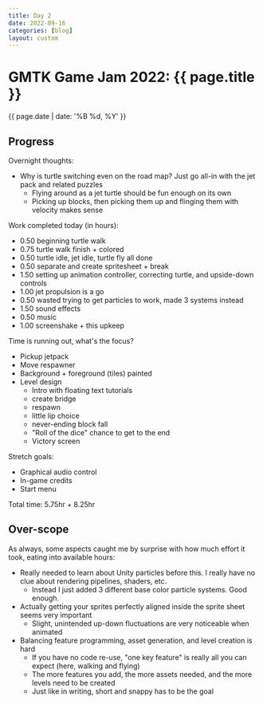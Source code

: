 ```yaml
---
title: Day 2
date: 2022-09-16
categories: [blog]
layout: custom
---
```

# GMTK Game Jam 2022: {{ page.title }}
{{ page.date | date: '%B %d, %Y' }}

## Progress

Overnight thoughts:
- Why is turtle switching even on the road map? Just go all-in with the jet pack and related puzzles
  - Flying around as a jet turtle should be fun enough on its own
  - Picking up blocks, then picking them up and flinging them with velocity makes sense

Work completed today (in hours):
- 0.50 beginning turtle walk
- 0.75 turtle walk finish + colored
- 0.50 turtle idle, jet idle, turtle fly all done
- 0.50 separate and create spritesheet + break
- 1.50 setting up animation controller, correcting turtle, and upside-down controls
- 1.00 jet propulsion is a go
- 0.50 wasted trying to get particles to work, made 3 systems instead
- 1.50 sound effects
- 0.50 music
- 1.00 screenshake + this upkeep


Time is running out, what's the focus?
- Pickup jetpack
- Move respawner 
- Background + foreground (tiles) painted
- Level design
  - Intro with floating text tutorials
  - create bridge
  - respawn
  - little lip choice
  - never-ending block fall
  - "Roll of the dice" chance to get to the end
  - Victory screen
  
Stretch goals:
- Graphical audio control
- In-game credits
- Start menu

Total time:
5.75hr + 8.25hr

## Over-scope

As always, some aspects caught me by surprise with how much effort it took, eating into available hours:
- Really needed to learn about Unity particles before this. I really have no clue about rendering pipelines, shaders, etc.
  - Instead I just added 3 different base color particle systems. Good enough.
- Actually getting your sprites perfectly aligned inside the sprite sheet seems very important
  - Slight, unintended up-down fluctuations are very noticeable when animated
- Balancing feature programming, asset generation, and level creation is hard
  - If you have no code re-use, "one key feature" is really all you can expect (here, walking and flying)
  - The more features you add, the more assets needed, and the more levels need to be created
  - Just like in writing, short and snappy has to be the goal
